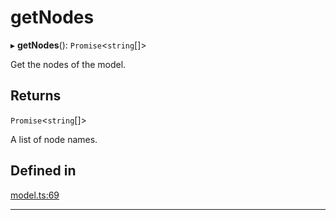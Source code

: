 # getNodes


▸ **getNodes**(): `Promise`\<`string`[]\>

Get the nodes of the model.

## Returns

`Promise`\<`string`[]\>

A list of node names.

## Defined in

[model.ts:69](https://github.com/causalabs/causadb-node/blob/f466638/src/model.ts#L69)

___
